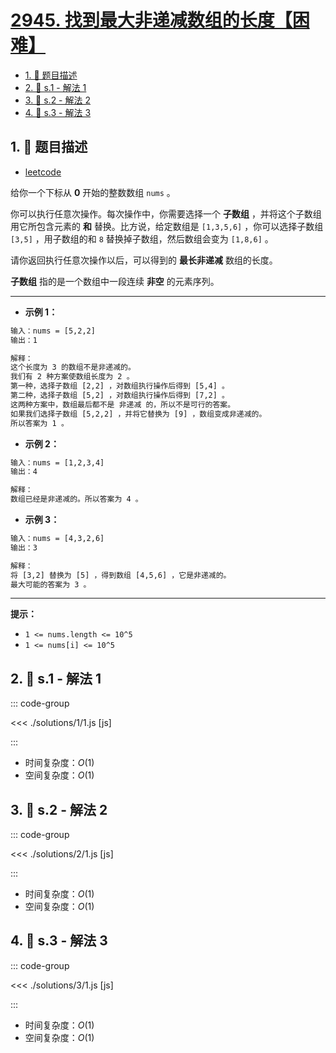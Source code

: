 # [2945. 找到最大非递减数组的长度【困难】](https://github.com/tnotesjs/TNotes.leetcode/tree/main/notes/2945.%20%E6%89%BE%E5%88%B0%E6%9C%80%E5%A4%A7%E9%9D%9E%E9%80%92%E5%87%8F%E6%95%B0%E7%BB%84%E7%9A%84%E9%95%BF%E5%BA%A6%E3%80%90%E5%9B%B0%E9%9A%BE%E3%80%91)

<!-- region:toc -->

- [1. 📝 题目描述](#1--题目描述)
- [2. 🎯 s.1 - 解法 1](#2--s1---解法-1)
- [3. 🎯 s.2 - 解法 2](#3--s2---解法-2)
- [4. 🎯 s.3 - 解法 3](#4--s3---解法-3)

<!-- endregion:toc -->

## 1. 📝 题目描述

- [leetcode](https://leetcode.cn/problems/find-maximum-non-decreasing-array-length/)

给你一个下标从 **0** 开始的整数数组 `nums` 。

你可以执行任意次操作。每次操作中，你需要选择一个 **子数组** ，并将这个子数组用它所包含元素的 **和** 替换。比方说，给定数组是 `[1,3,5,6]` ，你可以选择子数组 `[3,5]` ，用子数组的和 `8` 替换掉子数组，然后数组会变为 `[1,8,6]` 。

请你返回执行任意次操作以后，可以得到的 **最长非递减** 数组的长度。

**子数组** 指的是一个数组中一段连续 **非空** 的元素序列。

---

- **示例 1：**

```txt
输入：nums = [5,2,2]
输出：1

解释：
这个长度为 3 的数组不是非递减的。
我们有 2 种方案使数组长度为 2 。
第一种，选择子数组 [2,2] ，对数组执行操作后得到 [5,4] 。
第二种，选择子数组 [5,2] ，对数组执行操作后得到 [7,2] 。
这两种方案中，数组最后都不是 非递减 的，所以不是可行的答案。
如果我们选择子数组 [5,2,2] ，并将它替换为 [9] ，数组变成非递减的。
所以答案为 1 。
```

- **示例 2：**

```txt
输入：nums = [1,2,3,4]
输出：4

解释：
数组已经是非递减的。所以答案为 4 。
```

- **示例 3：**

```txt
输入：nums = [4,3,2,6]
输出：3

解释：
将 [3,2] 替换为 [5] ，得到数组 [4,5,6] ，它是非递减的。
最大可能的答案为 3 。
```

---

**提示：**

- `1 <= nums.length <= 10^5`
- `1 <= nums[i] <= 10^5`

## 2. 🎯 s.1 - 解法 1

::: code-group

<<< ./solutions/1/1.js [js]

:::

- 时间复杂度：$O(1)$
- 空间复杂度：$O(1)$

## 3. 🎯 s.2 - 解法 2

::: code-group

<<< ./solutions/2/1.js [js]

:::

- 时间复杂度：$O(1)$
- 空间复杂度：$O(1)$

## 4. 🎯 s.3 - 解法 3

::: code-group

<<< ./solutions/3/1.js [js]

:::

- 时间复杂度：$O(1)$
- 空间复杂度：$O(1)$
